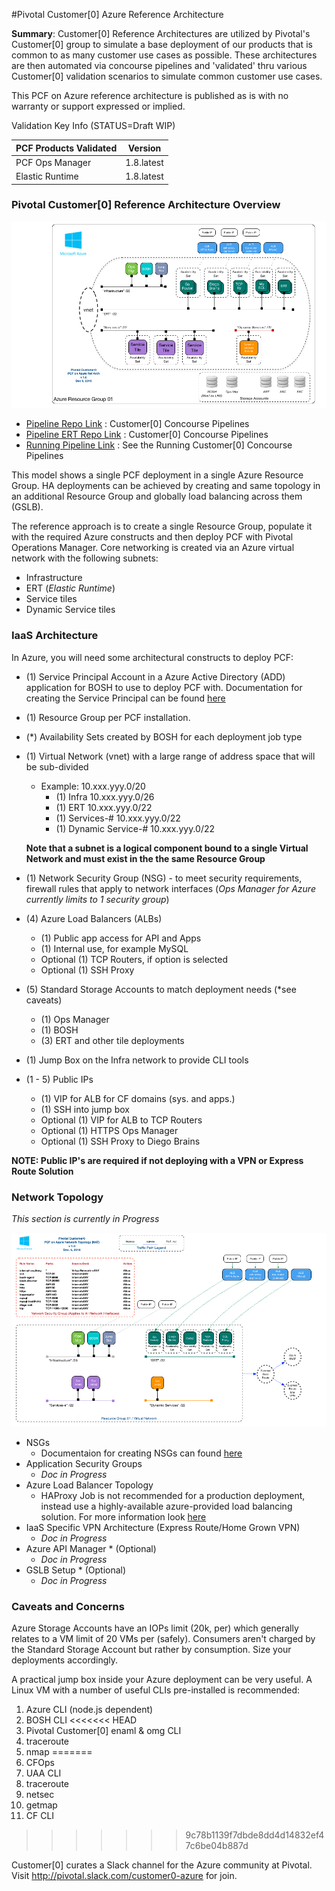 #Pivotal Customer[0] Azure Reference Architecture

__Summary__: Customer[0] Reference Architectures are utilized by Pivotal's Customer[0] group to simulate a base deployment of our products that is common to as many customer use cases as possible. These architectures are then automated via concourse pipelines and 'validated' thru various Customer[0] validation scenarios to simulate common customer use cases.

This PCF on Azure reference architecture is published as is with no warranty or support expressed or implied.

Validation Key Info (STATUS=Draft WIP)

| PCF Products Validated        | Version                   |
| ----------------------------- |:-------------------------:|
| PCF Ops Manager               | 1.8.latest |
| Elastic Runtime               | 1.8.latest                |

### Pivotal Customer[0] Reference Architecture Overview

  ![](../static/azure/images/PCF-Azure-RefArch-Customer0/Overview.png)

  - [Pipeline Repo Link](https://github.com/c0-ops/azure-concourse) : Customer[0] Concourse Pipelines
  - [Pipeline ERT Repo Link](https://github.com/c0-ops/ert-concourse) : Customer[0] Concourse Pipelines
  - [Running Pipeline Link](https://fly.customer0.net/teams/main/pipelines/azure-base) : See the Running Customer[0] Concourse Pipelines

This model shows a single PCF deployment in a single Azure Resource Group. HA deployments can be achieved by creating and same topology in an additional Resource Group and globally load balancing across them (GSLB).

The reference approach is to create a single Resource Group, populate it with the required Azure constructs and then deploy PCF with Pivotal Operations Manager.  Core networking is created via an Azure virtual network with the following subnets:
  - Infrastructure
  - ERT (_Elastic Runtime_)
  - Service tiles
  - Dynamic Service tiles

### IaaS Architecture

In Azure, you will need some architectural constructs to deploy PCF:

  - (1) Service Principal Account in a Azure Active Directory (ADD) application for BOSH to use to deploy PCF with.  Documentation for creating the Service Principal can be found  [here](http://docs.pivotal.io/pivotalcf/1-8/customizing/azure-prepare-env.html)
  - (1) Resource Group per PCF installation.
  - (\*) Availability Sets created by BOSH for each deployment job type
  - (1) Virtual Network (vnet) with a large range of address space that will be sub-divided
    - Example: 10.xxx.yyy.0/20
      - (1) Infra 10.xxx.yyy.0/26
      - (1) ERT 10.xxx.yyy.0/22
      - (1) Services-# 10.xxx.yyy.0/22
      - (1) Dynamic Service-# 10.xxx.yyy.0/22

     **Note that a subnet is a logical component bound to a single Virtual Network and must exist in the the same Resource Group**

  - (1) Network Security Group (NSG) - to meet security requirements, firewall rules that apply to network interfaces (_Ops Manager for Azure currently limits to 1 security group_)
  - (4) Azure Load Balancers (ALBs)
    - (1) Public app access for API and Apps
    - (1) Internal use, for example MySQL
    - Optional (1) TCP Routers, if option is selected
    - Optional (1) SSH Proxy
  - (5) Standard Storage Accounts to match deployment needs (\*see caveats)
    - (1) Ops Manager
    - (1) BOSH
    - (3) ERT and other tile deployments
  - (1) Jump Box on the Infra network to provide CLI tools
  - (1 - 5) Public IPs
    - (1) VIP for ALB for CF domains (sys. and apps.)
    - (1) SSH into jump box
    - Optional (1) VIP for ALB to TCP Routers
    - Optional (1) HTTPS Ops Manager
    - Optional (1) SSH Proxy to Diego Brains

**NOTE: Public IP's are required if not deploying with a VPN or Express Route Solution**

### Network Topology
_This section is currently in Progress_

![](../static/azure/images/PCF-Azure-RefArch-Customer0/net-topology-base.png)

  - NSGs
    - Documentaion for creating NSGs can found [here](http://docs.pivotal.io/pivotalcf/1-8/customizing/azure-om-deploy.html)
  - Application Security Groups
    - _Doc in Progress_
  - Azure Load Balancer Topology
    - HAProxy Job is not recommended for a production deployment, instead use a highly-available azure-provided load balancing solution. For more information look [here](http://docs.pivotal.io/pivotalcf/1-8/opsguide/ssl-term-haproxy.html)
  - IaaS Specific VPN Architecture (Express Route/Home Grown VPN)
    - _Doc in Progress_
  - Azure API Manager * (Optional)
     - _Doc in Progress_
  - GSLB Setup * (Optional)
     - _Doc in Progress_

### Caveats and Concerns

Azure Storage Accounts have an IOPs limit (20k, per) which generally relates to a VM limit of 20 VMs per (safely). Consumers aren't charged by the Standard Storage Account but rather by consumption. Size your deployments accordingly.

A practical jump box inside your Azure deployment can be very useful. A Linux VM with a number of useful CLIs pre-installed is recommended:

  1. Azure CLI (node.js dependent)
  2. BOSH CLI
<<<<<<< HEAD
  3. Pivotal Customer[0] enaml & omg CLI
  4. traceroute
  5. nmap
=======
  3. CFOps
  4. UAA CLI
  5. traceroute
  6. netsec
  7. getmap
  8. CF CLI
>>>>>>> 9c78b1139f7dbde8dd4d14832ef47c6be04b887d

Customer[0] curates a Slack channel for the Azure community at Pivotal. Visit http://pivotal.slack.com/customer0-azure for join.
